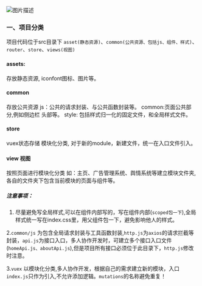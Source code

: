 
![图片描述]()

### 一、项目分类
项目代码位于src目录下 `asset(静态资源)`、`common(公共资源、包括js、组件、样式)`、`router`、`store`、`views(视图)`

#### assets:
 存放静态资源, iconfont图标、图片等。

#### common
 存放公共资源
 js：公共的请求封装、与公共函数封装等。
 common:页面公共部分,例如侧边栏 头部等。
 style: 包括样式归一化的固定文件，和全局样式文件。

#### store
  vuex状态存储
  模块化分类, 对于新的module，新建文件，统一在入口文件引入。

#### view 视图
  按照页面进行模块化分类
  如：主页、广告管理系统、舆情系统等建立模块文件夹,各自的文件夹下包含当前模块的页面与组件等。


##### 注意事项：

1. 尽量避免写全局样式,可以在组件内部写的，写在组件内部(`scoped包一下`),全局样式统一写在index.css里，用父组件包一下，避免影响他人的样式。
  
 2.`common/js` 为包含全局请求封装与工具函数封装,`http.js`为`axios`的请求拦截等封装，`api.js`为接口入口，多人协作开发时，可建立多个接口入口文件(`homeApi.js、aboutApi.js`),但是项目所有接口必须位于此目录下，`http.js`修改时注意。

 3.`vuex` 以模块化分类,多人协作开发，根据自己的需求建立新的模块，入口`index.js`只作为引入,不允许添加逻辑。`mutations`的名称避免重复！
 
